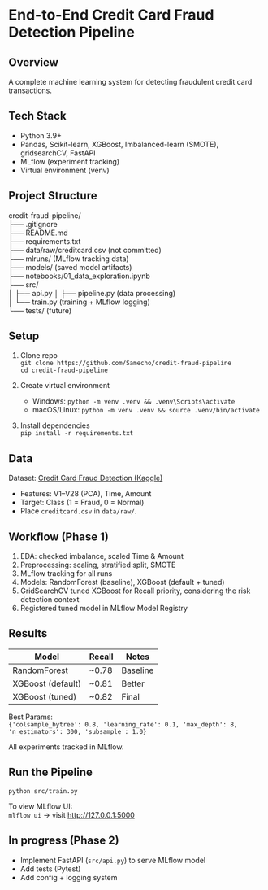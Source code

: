 # End-to-End Credit Card Fraud Detection Pipeline

## Overview
A complete machine learning system for detecting fraudulent credit card transactions.  

## Tech Stack
- Python 3.9+
- Pandas, Scikit-learn, XGBoost, Imbalanced-learn (SMOTE), gridsearchCV, FastAPI
- MLflow (experiment tracking)
- Virtual environment (venv)

## Project Structure
credit-fraud-pipeline/  
├── .gitignore  
├── README.md  
├── requirements.txt  
├── data/raw/creditcard.csv (not committed)  
├── mlruns/ (MLflow tracking data)  
├── models/ (saved model artifacts)  
├── notebooks/01_data_exploration.ipynb  
├── src/   
│   ├── api.py
│   ├── pipeline.py (data processing)  
│   └── train.py (training + MLflow logging)  
└── tests/ (future)

## Setup
1. Clone repo  
   `git clone https://github.com/Samecho/credit-fraud-pipeline`  
   `cd credit-fraud-pipeline`

2. Create virtual environment  
   - Windows: `python -m venv .venv && .venv\Scripts\activate`  
   - macOS/Linux: `python -m venv .venv && source .venv/bin/activate`

3. Install dependencies  
   `pip install -r requirements.txt`

## Data
Dataset: [Credit Card Fraud Detection (Kaggle)](https://www.kaggle.com/datasets/mlg-ulb/creditcardfraud)  
- Features: V1–V28 (PCA), Time, Amount  
- Target: Class (1 = Fraud, 0 = Normal)  
- Place `creditcard.csv` in `data/raw/`.

## Workflow (Phase 1)
1. EDA: checked imbalance, scaled Time & Amount  
2. Preprocessing: scaling, stratified split, SMOTE  
3. MLflow tracking for all runs  
4. Models: RandomForest (baseline), XGBoost (default + tuned)  
5. GridSearchCV tuned XGBoost for Recall priority, considering the risk detection context 
6. Registered tuned model in MLflow Model Registry

## Results
| Model | Recall | Notes |
|--------|---------|-------|
| RandomForest | ~0.78 | Baseline |
| XGBoost (default) | ~0.81 | Better |
| XGBoost (tuned) | ~0.82 | Final |

Best Params:  
`{'colsample_bytree': 0.8, 'learning_rate': 0.1, 'max_depth': 8, 'n_estimators': 300, 'subsample': 1.0}`  

All experiments tracked in MLflow.

## Run the Pipeline
`python src/train.py`  

To view MLflow UI:  
`mlflow ui` → visit http://127.0.0.1:5000

## In progress (Phase 2)
- Implement FastAPI (`src/api.py`) to serve MLflow model  
- Add tests (Pytest)  
- Add config + logging system
